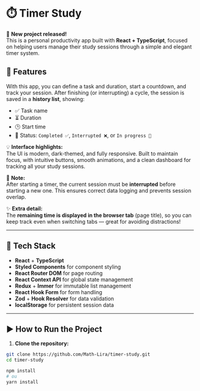 # ⏱️ Timer Study

🚀 **New project released!**  
This is a personal productivity app built with **React + TypeScript**, focused on helping users manage their study sessions through a simple and elegant timer system.

## 🧩 Features

With this app, you can define a task and duration, start a countdown, and track your session. After finishing (or interrupting) a cycle, the session is saved in a **history list**, showing:
- ✅ Task name
- ⏳ Duration
- 🕒 Start time
- 📌 Status: `Completed ✅`, `Interrupted ❌`, or `In progress 🔄`

💡 **Interface highlights:**  
The UI is modern, dark-themed, and fully responsive. Built to maintain focus, with intuitive buttons, smooth animations, and a clean dashboard for tracking all your study sessions.

🔁 **Note:**  
After starting a timer, the current session must be **interrupted** before starting a new one. This ensures correct data logging and prevents session overlap.

✨ **Extra detail:**  
The **remaining time is displayed in the browser tab** (page title), so you can keep track even when switching tabs — great for avoiding distractions!

---

## 🧠 Tech Stack

- **React** + **TypeScript**
- **Styled Components** for component styling
- **React Router DOM** for page routing
- **React Context API** for global state management
- **Redux** + **Immer** for immutable list management
- **React Hook Form** for form handling
- **Zod** + **Hook Resolver** for data validation
- **localStorage** for persistent session data

---

## ▶️ How to Run the Project

1. **Clone the repository:**


```bash
git clone https://github.com/Math-Lira/timer-study.git
cd timer-study

npm install
# ou
yarn install
